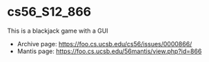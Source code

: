 cs56_S12_866 
============= 
This is a blackjack game with a GUI

* Archive page: https://foo.cs.ucsb.edu/cs56/issues/0000866/
* Mantis page: https://foo.cs.ucsb.edu/56mantis/view.php?id=866 